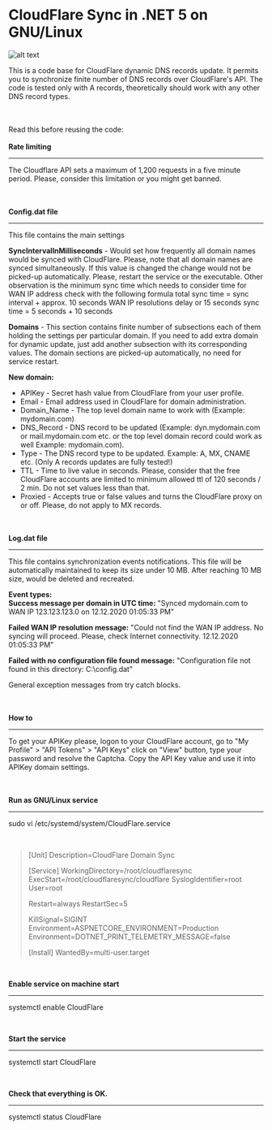# CloudFlare Sync in .NET 5 on GNU/Linux

![alt text](https://github.com/Stoyan-Bukovich/CloudFlareSync/blob/[branch]/cloudflare.png?raw=true)


This is a code base for CloudFlare dynamic DNS records update. It permits you to synchronize finite number of DNS records over CloudFlare's API.
The code is tested only with A records, theoretically should work with any other DNS record types.

<br /><br />
Read this before reusing the code:
<br /><br />
**Rate limiting**
****
The Cloudflare API sets a maximum of 1,200 requests in a five minute period. Please, consider this limitation or you might get banned.

<br /><br />
**Config.dat file**
****
This file contains the main settings

**SyncIntervalInMilliseconds** - Would set how frequently all domain names would be synced with CloudFlare. Please, note that all domain names are synced simultaneously.
							 If this value is changed the change would not be picked-up automatically. Please, restart the service or the executable. Other observation is
							 the minimum sync time which needs to consider time for WAN IP address check with the following formula total sync time = sync interval + approx. 10 seconds
							 WAN IP resolutions delay or 15 seconds sync time = 5 seconds + 10 seconds


**Domains** - This section contains finite number of subsections each of them holding the settings per particular domain. If you need to add extra domain for dynamic update, just add another 
			subsection with its corresponding values. The domain sections are picked-up automatically, no need for service restart.


**New domain:**
* APIKey - Secret hash value from CloudFlare from your user profile.
* Email - Email address used in CloudFlare for domain administration.
* Domain_Name - The top level domain name to work with (Example: mydomain.com)
* DNS_Record - DNS record to be updated (Example: dyn.mydomain.com or mail.mydomain.com etc. or the top level domain record could work as well Example: mydomain.com).
* Type - The DNS record type to be updated. Example: A, MX, CNAME etc. (Only A records updates are fully tested!)
* TTL - Time to live value in seconds. Please, consider that the free CloudFlare accounts are limited to minimum allowed ttl of 120 seconds / 2 min. Do not set values less than that.
* Proxied - Accepts true or false values and turns the CloudFlare proxy on or off. Please, do not apply to MX records.

<br /><br />
**Log.dat file**
****
This file contains synchronization events notifications. This file will be automatically maintained to keep its size under 10 MB. After reaching 10 MB size, would be deleted and recreated.

**Event types:**
<br />
**Success message per domain in UTC time:** "Synced mydomain.com to WAN IP 123.123.123.0 on 12.12.2020 01:05:33 PM"

**Failed WAN IP resolution message:** "Could not find the WAN IP address. No syncing will proceed. Please, check Internet connectivity. 12.12.2020 01:05:33 PM"

**Failed with no configuration file found message:** "Configuration file not found in this directory: C:\config.dat"

General exception messages from try catch blocks.

<br /><br />
**How to**
****
To get your APIKey please, logon to your CloudFlare account, go to "My Profile" > "API Tokens" > "API Keys" click on "View" button, type your password and resolve the Captcha. Copy the API Key value and use it into APIKey domain settings.

<br /><br />
**Run as GNU/Linux service**
****
sudo vi /etc/systemd/system/CloudFlare.service

<br />

> [Unit]
> Description=CloudFlare Domain Sync
> 
> [Service]
> WorkingDirectory=/root/cloudflaresync
> ExecStart=/root/cloudflaresync/cloudflare
> SyslogIdentifier=root
> User=root
> 
> Restart=always
> RestartSec=5
> 
> KillSignal=SIGINT
> Environment=ASPNETCORE_ENVIRONMENT=Production
> Environment=DOTNET_PRINT_TELEMETRY_MESSAGE=false
> 
> [Install]
> WantedBy=multi-user.target

<br />

**Enable service on machine start**
****
systemctl enable CloudFlare

<br />

**Start the service**
****
systemctl start CloudFlare

<br />

**Check that everything is OK.**
****
systemctl status CloudFlare
